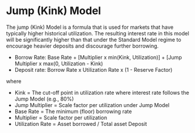 # Jump (Kink) Model

The jump (Kink) Model is a formula that is used for markets that have typically higher historical utilization. The resulting interest rate in this model will be significantly higher than that under the Standard Model regime to encourage heavier deposits and discourage further borrowing.&#x20;

* Borrow Rate: Base Rate + \[Multiplier x min(Kink, Utilization)] + \[Jump Multiplier x max(0, Utilization - Kink)&#x20;
* Deposit rate: Borrow Rate x Utilization Rate x (1 - Reserve Factor)&#x20;

where&#x20;

* Kink = The cut-off point in utilization rate where interest rate follows the Jump Model (e.g., 80%)&#x20;
* Jump Multiplier = Scale factor per utilization under Jump Model&#x20;
* Base Rate = The minimum (floor) borrowing rate&#x20;
* Multiplier = Scale factor per utilization&#x20;
* Utilization Rate = Asset borrowed / Total asset Deposit

